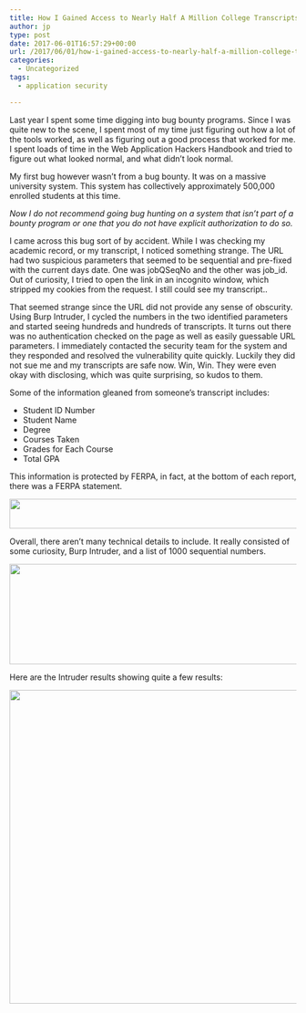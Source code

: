 ```yaml
---
title: How I Gained Access to Nearly Half A Million College Transcripts
author: jp
type: post
date: 2017-06-01T16:57:29+00:00
url: /2017/06/01/how-i-gained-access-to-nearly-half-a-million-college-transcripts/
categories:
  - Uncategorized
tags:
  - application security

---
```

Last year I spent some time digging into bug bounty programs. Since I was quite new to the scene, I spent most of my time just figuring out how a lot of the tools worked, as well as figuring out a good process that worked for me. I spent loads of time in the Web Application Hackers Handbook and tried to figure out what looked normal, and what didn’t look normal.

My first bug however wasn&#8217;t from a bug bounty. It was on a massive university system. This system has collectively approximately 500,000 enrolled students at this time.

_Now I do not recommend going bug hunting on a system that isn&#8217;t part of a bounty program or one that you do not have explicit authorization to do so._ 

I came across this bug sort of by accident. While I was checking my academic record, or my transcript, I noticed something strange. The URL had two suspicious parameters that seemed to be sequential and pre-fixed with the current days date. One was jobQSeqNo and the other was job_id. Out of curiosity, I tried to open the link in an incognito window, which stripped my cookies from the request. I still could see my transcript..

That seemed strange since the URL did not provide any sense of obscurity. Using Burp Intruder, I cycled the numbers in the two identified parameters and started seeing hundreds and hundreds of transcripts. It turns out there was no authentication checked on the page as well as easily guessable URL parameters. I immediately contacted the security team for the system and they responded and resolved the vulnerability quite quickly. Luckily they did not sue me and my transcripts are safe now. Win, Win. They were even okay with disclosing, which was quite surprising, so kudos to them.

Some of the information gleaned from someone&#8217;s transcript includes:

  * Student ID Number
  * Student Name
  * Degree
  * Courses Taken
  * Grades for Each Course
  * Total GPA

This information is protected by FERPA, in fact, at the bottom of each report, there was a FERPA statement.

<img src="https://i2.wp.com/jordanpotti.com/wp-content/uploads/2017/06/3.png?resize=541%2C52" alt="" width="541" height="52" data-recalc-dims="1" />

Overall, there aren&#8217;t many technical details to include. It really consisted of some curiosity, Burp Intruder, and a list of 1000 sequential numbers.

<img src="https://i2.wp.com/jordanpotti.com/wp-content/uploads/2017/06/1.png?resize=688%2C176" alt="" width="688" height="176" data-recalc-dims="1" />

Here are the Intruder results showing quite a few results:

<img src="https://i0.wp.com/jordanpotti.com/wp-content/uploads/2017/06/2.png?resize=688%2C550" alt="" width="688" height="550" data-recalc-dims="1" />